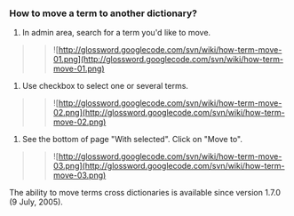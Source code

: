 ### How to move a term to another dictionary? ###

  1. In admin area, search for a term you'd like to move.
> > ![http://glossword.googlecode.com/svn/wiki/how-term-move-01.png](http://glossword.googlecode.com/svn/wiki/how-term-move-01.png)
  1. Use checkbox to select one or several terms.
> > ![http://glossword.googlecode.com/svn/wiki/how-term-move-02.png](http://glossword.googlecode.com/svn/wiki/how-term-move-02.png)
  1. See the bottom of page "With selected". Click on "Move to".
> > ![http://glossword.googlecode.com/svn/wiki/how-term-move-03.png](http://glossword.googlecode.com/svn/wiki/how-term-move-03.png)

The ability to move terms cross dictionaries is available since version 1.7.0 (9 July, 2005).